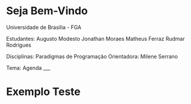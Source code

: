 Seja Bem-Vindo 
======================

Universidade de Brasilia - FGA

Estudantes: Augusto Modesto
            Jonathan Moraes
            Matheus Ferraz
            Rudmar Rodrigues
            
Disciplinas: Paradigmas de Programação
Orientadora: Milene Serrano

Tema: Agenda ___

<h1> Exemplo Teste <h1>
